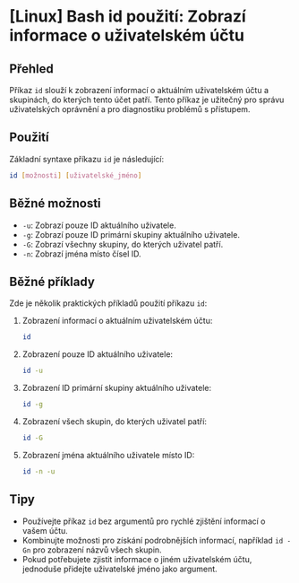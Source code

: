 # [Linux] Bash id použití: Zobrazí informace o uživatelském účtu

## Přehled
Příkaz `id` slouží k zobrazení informací o aktuálním uživatelském účtu a skupinách, do kterých tento účet patří. Tento příkaz je užitečný pro správu uživatelských oprávnění a pro diagnostiku problémů s přístupem.

## Použití
Základní syntaxe příkazu `id` je následující:

```bash
id [možnosti] [uživatelské_jméno]
```

## Běžné možnosti
- `-u`: Zobrazí pouze ID aktuálního uživatele.
- `-g`: Zobrazí pouze ID primární skupiny aktuálního uživatele.
- `-G`: Zobrazí všechny skupiny, do kterých uživatel patří.
- `-n`: Zobrazí jména místo čísel ID.

## Běžné příklady
Zde je několik praktických příkladů použití příkazu `id`:

1. Zobrazení informací o aktuálním uživatelském účtu:
   ```bash
   id
   ```

2. Zobrazení pouze ID aktuálního uživatele:
   ```bash
   id -u
   ```

3. Zobrazení ID primární skupiny aktuálního uživatele:
   ```bash
   id -g
   ```

4. Zobrazení všech skupin, do kterých uživatel patří:
   ```bash
   id -G
   ```

5. Zobrazení jména aktuálního uživatele místo ID:
   ```bash
   id -n -u
   ```

## Tipy
- Používejte příkaz `id` bez argumentů pro rychlé zjištění informací o vašem účtu.
- Kombinujte možnosti pro získání podrobnějších informací, například `id -Gn` pro zobrazení názvů všech skupin.
- Pokud potřebujete zjistit informace o jiném uživatelském účtu, jednoduše přidejte uživatelské jméno jako argument.